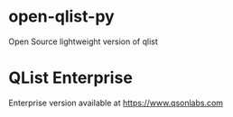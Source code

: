 # open-qlist-py
Open Source lightweight version of qlist

# QList Enterprise
Enterprise version available at https://www.qsonlabs.com
